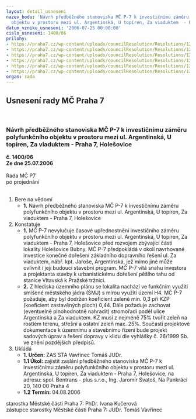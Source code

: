 ```yaml
---
layout: detail_usneseni
nazev_bodu: 'Návrh předběžného stanoviska MČ P-7 k investičnímu záměru polyfunkčního
  objektu v prostoru mezi ul. Argentinská, U topíren, Za viaduktem  - Praha 7, Holešovice   '
datum_vzniku_usneseni: '2006-07-25 00:00:00'
cislo_usneseni: 1400/06
prilohy:
- https://praha7.cz/wp-content/uploads/councilResolution/Resolutions/12288/40-ben_1.1.doc
- https://praha7.cz/wp-content/uploads/councilResolution/Resolutions/12288/40-ben_1.2.doc
- https://praha7.cz/wp-content/uploads/councilResolution/Resolutions/12288/40-benz_3006.jpg
- https://praha7.cz/wp-content/uploads/councilResolution/Resolutions/12288/40-benz_4007.jpg
- https://praha7.cz/wp-content/uploads/councilResolution/Resolutions/12288/40-benz_5008.jpg
- https://praha7.cz/wp-content/uploads/councilResolution/Resolutions/12288/40-benz_6.doc
organ: rada
---
```

<div id="ucUsn_pList" class="usn">
	<span><h2>Usnesení rady MČ Praha 7 </h2>
<br></span><div class="standBody">
<span><h3>Návrh předběžného stanoviska MČ P-7 k investičnímu záměru polyfunkčního objektu v prostoru mezi ul. Argentinská, U topíren, Za viaduktem  - Praha 7, Holešovice   </h3></span><div class="center">
		<strong>č. 1400/06</strong><br>
	</div>
<div class="center">
		<strong>Ze dne 25.07.2006</strong><br><br>
	</div>Rada MČ P7<br> po projednání<br><br><ol>
<li>Bere na vědomí<ul><li>
<strong>1.</strong> Návrh předběžného stanoviska MČ P-7 k investičnímu záměru polyfunkčního objektu v prostoru mezi ul. Argentinská, U topíren, Za viaduktem  - Praha 7, Holešovice   </li></ul>
</li>
<li>Konstatuje<ul>
<li>
<strong>1.</strong> MČ P-7 nevylučuje časové upřednostnění investičního záměru polyfunkčního objektu v prostoru mezi ul. Argentinská, U topíren, Za viaduktem  - Praha 7, Holešovice  před rozvojem zbývající části lokality Holešovice Bubny. MČ P-7 předpokládá  v okolí navrhované investice konečné dořešení základního dopravního řešení ul. Za viaduktem, nábř. kpt. Jaroše, Argentinská, jež mimo jiné může ovlivnit i její budoucí stavební program. MČ P-7 vítá snahu investora a projektanta stavby k urbanistickému dořešení pěšího tahu od stanice Vltavská k Pražské tržnici.</li>
<li>
<strong>2.</strong> Z hlediska územního plánu se lokalita nachází ve funkčním využití smíšené městského jádra (SMJ) s mírou využití území H4. MČ P-7 požaduje, aby byl dodržen koeficient zeleně min. 0,3 při KZP (koeficient zastavěných ploch) 0,44. Dále požaduje zachovat (eventuelně plnohodnotně nahradit) stromořadí podél ulice Argentinská a Za viaduktem. KZ musí z nejméně 75% tvořit zeleň na rostlém terénu, střešní a ostatní zeleň max. 25%. Součástí projektové dokumentace k územnímu a stavebnímu řízení bude projekt sadových úprav a řešení dopravy v klidu dle vyhlášky č. 26/1999 Sb. ve znění pozdějších předpisů.</li>
</ul>
</li>
<li>Ukládá<ul>
<li>
<strong>1. Určen: </strong>ZAS STA Vavřinec Tomáš JUDr.</li>
<li>
<strong>1.1 Úkol: </strong>zajistit zaslání předběžného stanoviska MČ P-7 k investičnímu záměru polyfunkčního objektu v prostoru mezi ul. Argentinská, U topíren, Za viaduktem  - Praha 7, Holešovice, na adresu: spol. Bentrans - plus s.r.o., Ing. Jaromír Svatoš, Na Pankráci 20, 140 00 Praha 4</li>
<li>
<strong>1.2 Termín: </strong>04.08.2006</li>
</ul>
</li>
</ol>starostka Městské části Praha 7: PhDr. Ivana Kučerová<br>zástupce starostky Městské části Praha 7: JUDr. Tomáš Vavřinec 
</div>
</div>